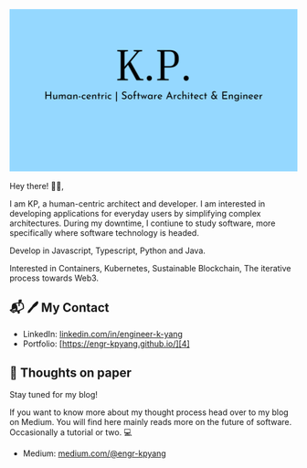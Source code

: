 ![Kong Yang](kp-banner.png)

Hey there! 👋🏻,

I am KP, a human-centric architect and developer.
I am interested in developing applications for everyday users by simplifying complex architectures.
During my downtime, I contiune to study software, more specifically where software technology is headed.

Develop in Javascript, Typescript, Python and Java.

Interested in Containers, Kubernetes, Sustainable Blockchain, The iterative process towards Web3.

## 📬 :pen: My Contact

- LinkedIn: [linkedin.com/in/engineer-k-yang][2]
- Portfolio: [https://engr-kpyang.github.io/][4]

## 🌳 Thoughts on paper

Stay tuned for my blog!

If you want to know more about my thought process head over to my blog on Medium.
You will find here mainly reads more on the future of software. Occasionally a tutorial or two. :computer:

- Medium: [medium.com/@engr-kpyang][3]

<!-- ## &#x1f4c8; My GitHub Stats

<a href="https://github.com/engr-kpyang/Main-Profile">
  <img align="center" src="https://github-readme-stats.vercel.app/api/top-langs/?username=engr-kpyang&hide=java,html&title_color=000000&text_color=000000" />
</a>

<a href="https://github.com/engr-kpya
         ng/Main-Profile">
  <img align="center" src="https://github-readme-stats.vercel.app/api?username=engr-kpyang&show_icons=true&line_height=27&count_private=true&title_color=000000&text_color=000000&icon_color=FAC051" alt="natterstefan's GitHub Stats" />
</a> -->

[1]: https://www.canva.com/design/DAFMJHvWmx4/Kt5G95VmUuEXbxC-Uk5WmQ/view?utm_content=DAFMJHvWmx4&utm_campaign=designshare&utm_medium=link&utm_source=homepage_design_menu
[2]: https://www.linkedin.com/in/engineer-k-yang/
[3]: https://medium.com/@engr-kpyang
[4]: https://engr-kpyang.github.io/

